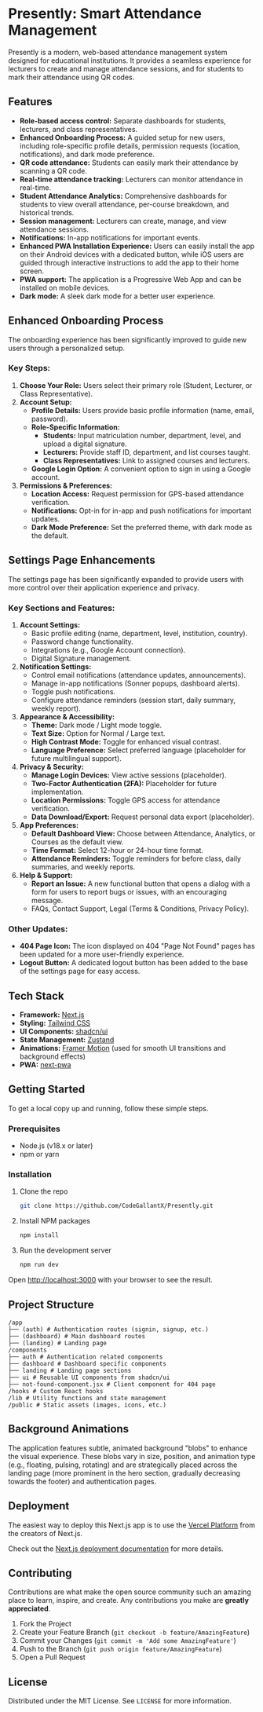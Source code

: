 # Presently: Smart Attendance Management

Presently is a modern, web-based attendance management system designed for educational institutions. It provides a seamless experience for lecturers to create and manage attendance sessions, and for students to mark their attendance using QR codes.

## Features

*   **Role-based access control:** Separate dashboards for students, lecturers, and class representatives.
*   **Enhanced Onboarding Process:** A guided setup for new users, including role-specific profile details, permission requests (location, notifications), and dark mode preference.
*   **QR code attendance:** Students can easily mark their attendance by scanning a QR code.
*   **Real-time attendance tracking:** Lecturers can monitor attendance in real-time.
*   **Student Attendance Analytics:** Comprehensive dashboards for students to view overall attendance, per-course breakdown, and historical trends.
*   **Session management:** Lecturers can create, manage, and view attendance sessions.
*   **Notifications:** In-app notifications for important events.
*   **Enhanced PWA Installation Experience:** Users can easily install the app on their Android devices with a dedicated button, while iOS users are guided through interactive instructions to add the app to their home screen.
*   **PWA support:** The application is a Progressive Web App and can be installed on mobile devices.
*   **Dark mode:** A sleek dark mode for a better user experience.

## Enhanced Onboarding Process

The onboarding experience has been significantly improved to guide new users through a personalized setup.

### Key Steps:

1.  **Choose Your Role:** Users select their primary role (Student, Lecturer, or Class Representative).
2.  **Account Setup:**
    *   **Profile Details:** Users provide basic profile information (name, email, password).
    *   **Role-Specific Information:**
        *   **Students:** Input matriculation number, department, level, and upload a digital signature.
        *   **Lecturers:** Provide staff ID, department, and list courses taught.
        *   **Class Representatives:** Link to assigned courses and lecturers.
    *   **Google Login Option:** A convenient option to sign in using a Google account.
3.  **Permissions & Preferences:**
    *   **Location Access:** Request permission for GPS-based attendance verification.
    *   **Notifications:** Opt-in for in-app and push notifications for important updates.
    *   **Dark Mode Preference:** Set the preferred theme, with dark mode as the default.

## Settings Page Enhancements

The settings page has been significantly expanded to provide users with more control over their application experience and privacy.

### Key Sections and Features:

1.  **Account Settings:**
    *   Basic profile editing (name, department, level, institution, country).
    *   Password change functionality.
    *   Integrations (e.g., Google Account connection).
    *   Digital Signature management.
2.  **Notification Settings:**
    *   Control email notifications (attendance updates, announcements).
    *   Manage in-app notifications (Sonner popups, dashboard alerts).
    *   Toggle push notifications.
    *   Configure attendance reminders (session start, daily summary, weekly report).
3.  **Appearance & Accessibility:**
    *   **Theme:** Dark mode / Light mode toggle.
    *   **Text Size:** Option for Normal / Large text.
    *   **High Contrast Mode:** Toggle for enhanced visual contrast.
    *   **Language Preference:** Select preferred language (placeholder for future multilingual support).
4.  **Privacy & Security:**
    *   **Manage Login Devices:** View active sessions (placeholder).
    *   **Two-Factor Authentication (2FA):** Placeholder for future implementation.
    *   **Location Permissions:** Toggle GPS access for attendance verification.
    *   **Data Download/Export:** Request personal data export (placeholder).
5.  **App Preferences:**
    *   **Default Dashboard View:** Choose between Attendance, Analytics, or Courses as the default view.
    *   **Time Format:** Select 12-hour or 24-hour time format.
    *   **Attendance Reminders:** Toggle reminders for before class, daily summaries, and weekly reports.
6.  **Help & Support:**
    *   **Report an Issue:** A new functional button that opens a dialog with a form for users to report bugs or issues, with an encouraging message.
    *   FAQs, Contact Support, Legal (Terms & Conditions, Privacy Policy).

### Other Updates:

*   **404 Page Icon:** The icon displayed on 404 "Page Not Found" pages has been updated for a more user-friendly experience.
*   **Logout Button:** A dedicated logout button has been added to the base of the settings page for easy access.

## Tech Stack

*   **Framework:** [Next.js](https://nextjs.org/)
*   **Styling:** [Tailwind CSS](https://tailwindcss.com/)
*   **UI Components:** [shadcn/ui](https://ui.shadcn.com/)
*   **State Management:** [Zustand](https://github.com/pmndrs/zustand)
*   **Animations:** [Framer Motion](https://www.framer.com/motion/) (used for smooth UI transitions and background effects)
*   **PWA:** [next-pwa](https://www.npmjs.com/package/next-pwa)

## Getting Started

To get a local copy up and running, follow these simple steps.

### Prerequisites

*   Node.js (v18.x or later)
*   npm or yarn

### Installation

1.  Clone the repo
    ```sh
    git clone https://github.com/CodeGallantX/Presently.git
    ```
2.  Install NPM packages
    ```sh
    npm install
    ```
3.  Run the development server
    ```sh
    npm run dev
    ```

Open [http://localhost:3000](http://localhost:3000) with your browser to see the result.

## Project Structure

```
/app
├── (auth) # Authentication routes (signin, signup, etc.)
├── (dashboard) # Main dashboard routes
├── (landing) # Landing page
/components
├── auth # Authentication related components
├── dashboard # Dashboard specific components
├── landing # Landing page sections
├── ui # Reusable UI components from shadcn/ui
├── not-found-component.jsx # Client component for 404 page
/hooks # Custom React hooks
/lib # Utility functions and state management
/public # Static assets (images, icons, etc.)
```

## Background Animations

The application features subtle, animated background "blobs" to enhance the visual experience. These blobs vary in size, position, and animation type (e.g., floating, pulsing, rotating) and are strategically placed across the landing page (more prominent in the hero section, gradually decreasing towards the footer) and authentication pages.

## Deployment

The easiest way to deploy this Next.js app is to use the [Vercel Platform](https://vercel.com/new?utm_medium=default-template&filter=next.js&utm_source=create-next-app&utm_campaign=create-next-app-readme) from the creators of Next.js.

Check out the [Next.js deployment documentation](https://nextjs.org/docs/app/building-your-application/deploying) for more details.

## Contributing

Contributions are what make the open source community such an amazing place to learn, inspire, and create. Any contributions you make are **greatly appreciated**.

1.  Fork the Project
2.  Create your Feature Branch (`git checkout -b feature/AmazingFeature`)
3.  Commit your Changes (`git commit -m 'Add some AmazingFeature'`)
4.  Push to the Branch (`git push origin feature/AmazingFeature`)
5.  Open a Pull Request

## License

Distributed under the MIT License. See `LICENSE` for more information.